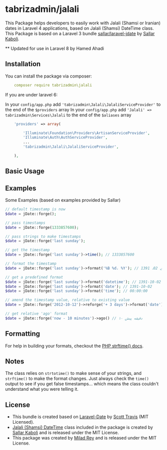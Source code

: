 tabrizadmin/jalali
======

This Package helps developers to easily work with Jalali (Shamsi or Iranian) dates in Laravel 4 applications, based on Jalali (Shamsi) DateTime class. This Package is based on a Laravel 3 bundle [sallar/laravel-jdate](https://github.com/sallar/laravel-jdate) by [Sallar Kaboli](http://sallar.me).

** Updated for use in Laravel 8 by Hamed Ahadi

<a name="installation"></a>
## Installation

You can install the package via composer:

```yml
    composer require tabrizadmin\jalali
```

If you are under laravel 6:

In your `config/app.php` add `'tabrizadmin\Jalali\JalaliServiceProvider'` to the end of the `$providers` array
In your `config/app.php` add `'Jalali' => tabrizadmin\Services\Jalali` to the end of the `$aliases` array

```php
    'providers' => array(

        'Illuminate\Foundation\Providers\ArtisanServiceProvider',
        'Illuminate\Auth\AuthServiceProvider',
        ...
        'tabrizadmin\Jalali\JalaliServiceProvider',

    ),
```

<a name="basic-usage"></a>
## Basic Usage
## Examples ##

Some Examples (based on examples provided by Sallar)

```php
// default timestamp is now
$date = jDate::forge();

// pass timestamps
$date = jDate::forge(1333857600);

// pass strings to make timestamps
$date = jDate::forge('last sunday');

// get the timestamp
$date = jDate::forge('last sunday')->time(); // 1333857600

// format the timestamp
$date = jDate::forge('last sunday')->format('%B %d، %Y'); // دی 02، 1391

// get a predefined format
$date = jDate::forge('last sunday')->format('datetime'); // 1391-10-02 00:00:00
$date = jDate::forge('last sunday')->format('date'); // 1391-10-02
$date = jDate::forge('last sunday')->format('time'); // 00:00:00

// amend the timestamp value, relative to existing value
$date = jDate::forge('2012-10-12')->reforge('+ 3 days')->format('date'); // 1391-07-24

// get relative 'ago' format
$date = jDate::forge('now - 10 minutes')->ago() // ۱۰ دقیقه پیش
```


## Formatting ##

For help in building your formats, checkout the [PHP strftime() docs](http://php.net/manual/en/function.strftime.php).

## Notes ##

The class relies on ``strtotime()`` to make sense of your strings, and ``strftime()`` to make the format changes.  Just always check the ``time()`` output to see if you get false timestamps... which means the class couldn't understand what you were telling it.

## License ##
- This bundle is created based on [Laravel-Date](https://github.com/swt83/laravel-date) by [Scott Travis](https://github.com/swt83) (MIT Licensed).  
- [Jalali (Shamsi) DateTime](https://github.com/sallar/jDateTime) class included in the package is created by [Sallar Kaboli](http://sallar.me) and is released under the MIT License.
- This package was created by [Milad Rey](http://milad.io) and is released under the MIT License.
